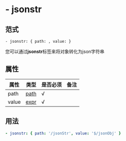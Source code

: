 # \- jsonstr

## 范式
```
- jsonstr: { path: , value: }
```
您可以通过**jsonstr**标签来将对象转化为json字符串

## 属性
| 属性 | 类型 | 是否必须 | 备注 |
|--------|--------|--------|--------|
|   path   | [path](datatype.md)  |  √ |   |
|   value   | [expr](datatype.md)  |  √ | |

## 用法
```yaml
- jsonstr: { path: '/jsonStr', value: '$/jsonObj' }
```